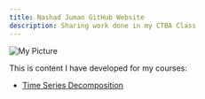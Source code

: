 ```yaml
---
title: Nashad Juman GitHub Website
description: Sharing work done in my CTBA Class
---
```


![My Picture](/D:/OneDrive/Pictures/GitHubPic/NJ_Office)


This is content I have developed for my courses:

- [Time Series Decomposition](/TimeSeries/index.md)

